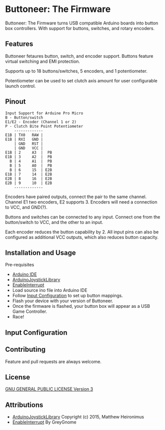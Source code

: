 # Buttoneer: The Firmware

Buttoneer: The Firmware turns USB compatible Arduino boards into button box controllers. With support for buttons, switches, and rotary encoders.

## Features
Buttoneer fetaures button, switch, and encoder support. Buttons feature virtual switching and EMI protection.

Supports up to 18 buttons/switches, 5 encoders, and 1 potentiometer.

Potentiometer can be used to set clutch axis amount for user configurable launch control.
## Pinout
```
Input Support for Arduine Pro Micro
B - Button/switch
E1/E2 - Encoder (Channel 1 or 2)
P - Clutch Bite Point Potentiometer
    -------------
E1B | TX0   RAW |   
E1B | RXI   GND |
    | GND   RST |
    | GND   VCC |
E1B | 2     A3  |  PB
E1B | 3     A2  |  PB
  B | 4     A1  |  PB
  B | 5     A0  |  PB
  B | 6     15  | E2B
E1B | 7     14  | E2B
E2B | 8     16  | E2B
E2B | 9     10  | E2B
    -------------
```
Encoders have paired outputs, connect the pair to the same channel. Channel E1 two encoders,  E2 supports 3. Encoders will need a connection to VCC, and GND(?).

Buttons and switches can be connected to any input. Connect one from the button/switch to VCC, and the other to an input.

Each encoder reduces the button capability by 2. All input pins can also be configured as additional VCC outputs, which also reduces button capacity.

## Installation and Usage
Pre-requisites
* [Arduino IDE](https://www.arduino.cc/en/main/software)
* [ArduinoJoystickLibrary](https://github.com/MHeironimus/ArduinoJoystickLibrary)
* [EnableInterrupt](https://github.com/GreyGnome/EnableInterrupt)
* Load source ino file into Arduino IDE
* Follow [Input Configuration](#input-configuration) to set up button mappings.
* Flash your device with your version of Buttoneer.
* Once the firmware is flashed, your button box will appear as a USB Game Controller.
* Race!

## Input Configuration


## Contributing
Feature and pull requests are always welcome.

## License
[GNU GENERAL PUBLIC LICENSE Version 3](https://www.gnu.org/licenses/gpl-3.0.en.html)

## Attributions
* [ArduinoJoystickLibrary](https://github.com/MHeironimus/ArduinoJoystickLibrary) Copyright (c) 2015, Matthew Heironimus
* [EnableInterrupt](https://github.com/GreyGnome/EnableInterrupt) By GreyGnome
